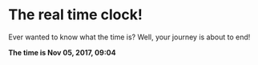 # The real time clock!

Ever wanted to know what the time is? Well, your journey is about to end!

**The time is Nov 05, 2017, 09:04**